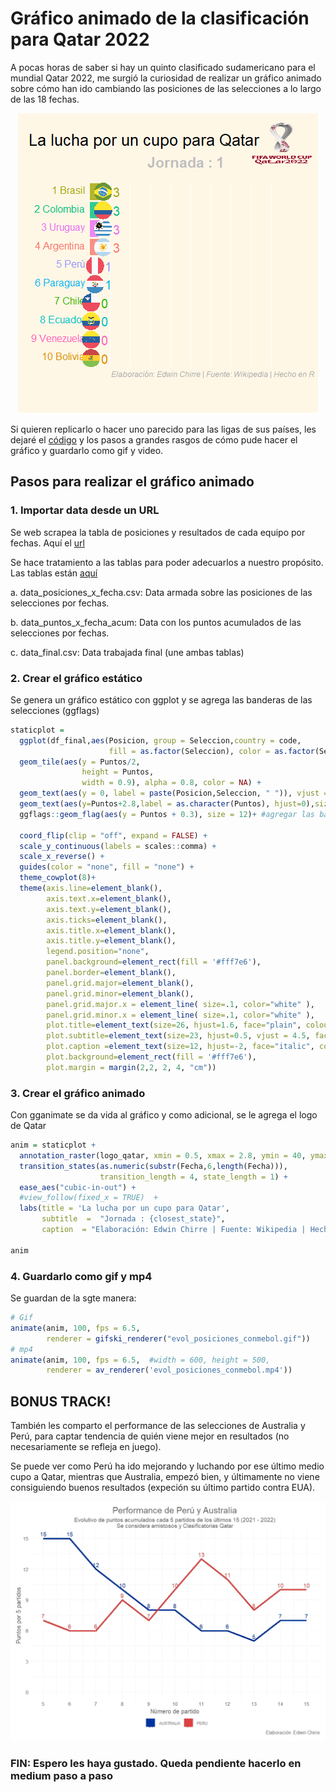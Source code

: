 # Gráfico animado de la clasificación para Qatar 2022 

A pocas horas de saber si hay un quinto clasificado sudamericano para el mundial Qatar 2022, me surgió la curiosidad de realizar un gráfico animado sobre cómo han ido cambiando las posiciones de las selecciones a lo largo de las 18 fechas.

<p align="center">
  <img src="evol_posiciones_conmebol.gif" alt="animated" />
</p>


Si quieren replicarlo o hacer uno parecido para las ligas de sus países, les dejaré el [código](https://github.com/EdwinChirre/Grafico_animado_Conmebol/blob/master/Crear_grafico_animado_Conmebol.R) y los pasos a grandes rasgos de cómo pude hacer el gráfico y guardarlo como gif y video.

## Pasos para realizar el gráfico animado

### 1. Importar data desde un URL

Se web scrapea la tabla de posiciones y resultados de cada equipo por fechas. Aquí el [url](https://es.wikipedia.org/wiki/Clasificaci%C3%B3n_de_Conmebol_para_la_Copa_Mundial_de_F%C3%BAtbol_de_2022)

Se hace tratamiento a las tablas para poder adecuarlos a nuestro propósito. Las tablas están [aquí](https://github.com/EdwinChirre/Grafico_animado_Conmebol/tree/master/Data)

  a. data_posiciones_x_fecha.csv: Data armada sobre las posiciones de las selecciones por fechas.
  
  b. data_puntos_x_fecha_acum: Data con los puntos acumulados de las selecciones por fechas.
  
  c. data_final.csv: Data trabajada final (une ambas tablas)

### 2. Crear el gráfico estático

Se genera un gráfico estático con ggplot y se agrega las banderas de las selecciones (ggflags)

```r
staticplot = 
  ggplot(df_final,aes(Posicion, group = Seleccion,country = code,
                      fill = as.factor(Seleccion), color = as.factor(Seleccion))) +
  geom_tile(aes(y = Puntos/2,
                height = Puntos,
                width = 0.9), alpha = 0.8, color = NA) +
  geom_text(aes(y = 0, label = paste(Posicion,Seleccion, " ")), vjust = 0.2, hjust = 1,size = 5.5) +
  geom_text(aes(y=Puntos+2.8,label = as.character(Puntos), hjust=0),size = 7) +
  ggflags::geom_flag(aes(y = Puntos + 0.3), size = 12)+ #agregar las banderas
  
  coord_flip(clip = "off", expand = FALSE) +
  scale_y_continuous(labels = scales::comma) +
  scale_x_reverse() +
  guides(color = "none", fill = "none") +
  theme_cowplot(8)+
  theme(axis.line=element_blank(),
        axis.text.x=element_blank(),
        axis.text.y=element_blank(),
        axis.ticks=element_blank(),
        axis.title.x=element_blank(),
        axis.title.y=element_blank(),
        legend.position="none",
        panel.background=element_rect(fill = '#fff7e6'), 
        panel.border=element_blank(),
        panel.grid.major=element_blank(),
        panel.grid.minor=element_blank(),
        panel.grid.major.x = element_line( size=.1, color="white" ),
        panel.grid.minor.x = element_line( size=.1, color="white" ),
        plot.title=element_text(size=26, hjust=1.6, face="plain", colour="black", vjust=6),
        plot.subtitle=element_text(size=23, hjust=0.5, vjust = 4.5, face="bold", color="gray"),
        plot.caption =element_text(size=12, hjust=-2, face="italic", color="dark gray"),
        plot.background=element_rect(fill = '#fff7e6'),  
        plot.margin = margin(2,2, 2, 4, "cm"))


```

### 3. Crear el gráfico animado

Con gganimate se da vida al gráfico y como adicional, se le agrega el logo de Qatar 

```r
anim = staticplot + 
  annotation_raster(logo_qatar, xmin = 0.5, xmax = 2.8, ymin = 40, ymax = 55) +
  transition_states(as.numeric(substr(Fecha,6,length(Fecha))),
                    transition_length = 4, state_length = 1) +
  ease_aes("cubic-in-out") +
  #view_follow(fixed_x = TRUE)  +
  labs(title = 'La lucha por un cupo para Qatar',
       subtitle  =  "Jornada : {closest_state}",
       caption  = "Elaboración: Edwin Chirre | Fuente: Wikipedia | Hecho en R")

anim

```
### 4. Guardarlo como gif y mp4

Se guardan de la sgte manera:

```r
# Gif
animate(anim, 100, fps = 6.5,  
        renderer = gifski_renderer("evol_posiciones_conmebol.gif"))
# mp4
animate(anim, 100, fps = 6.5,  #width = 600, height = 500,
        renderer = av_renderer('evol_posiciones_conmebol.mp4')) 
```

## BONUS TRACK!

También les comparto el performance de las selecciones de Australia y Perú, para captar tendencia de quién viene mejor en resultados (no necesariamente se refleja en juego). 

Se puede ver como Perú ha ido mejorando y luchando por ese último medio cupo a Qatar, mientras que Australia, empezó bien, y últimamente no viene consiguiendo buenos resultados (expeción su último partido contra EUA).

<p align="center">
  <img src="Previa_Peru_Australia_202206.jpeg" alt="animated" />
</p>


### FIN: Espero les haya gustado. Queda pendiente hacerlo en medium paso a paso

        
